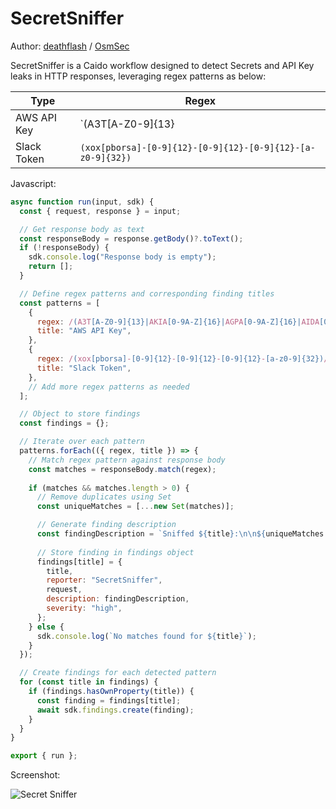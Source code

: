 # SecretSniffer

Author: [deathflash](https://x.com/deathflash1411) / [OsmSec](https://github.com/osmsec)

SecretSniffer is a Caido workflow designed to detect Secrets and API Key leaks in HTTP responses, leveraging regex patterns as below:

| Type | Regex           |
| ------ | --------------- |
| AWS API Key | `(A3T[A-Z0-9]{13}|AKIA[0-9A-Z]{16}|AGPA[0-9A-Z]{16}|AIDA[0-9A-Z]{16}|AROA[0-9A-Z]{16}|AIPA[0-9A-Z]{16}|ANPA[0-9A-Z]{16}|ANVA[0-9A-Z]{16}|ASIA[0-9A-Z]{16})`      |
| Slack Token | `(xox[pborsa]-[0-9]{12}-[0-9]{12}-[0-9]{12}-[a-z0-9]{32})`      |

Javascript:

```javascript
async function run(input, sdk) {
  const { request, response } = input;

  // Get response body as text
  const responseBody = response.getBody()?.toText();
  if (!responseBody) {
    sdk.console.log("Response body is empty");
    return [];
  }

  // Define regex patterns and corresponding finding titles
  const patterns = [
    {
      regex: /(A3T[A-Z0-9]{13}|AKIA[0-9A-Z]{16}|AGPA[0-9A-Z]{16}|AIDA[0-9A-Z]{16}|AROA[0-9A-Z]{16}|AIPA[0-9A-Z]{16}|ANPA[0-9A-Z]{16}|ANVA[0-9A-Z]{16}|ASIA[0-9A-Z]{16})/g,
      title: "AWS API Key",
    },
    {
      regex: /(xox[pborsa]-[0-9]{12}-[0-9]{12}-[0-9]{12}-[a-z0-9]{32})/g,
      title: "Slack Token",
    },
    // Add more regex patterns as needed
  ];

  // Object to store findings
  const findings = {};

  // Iterate over each pattern
  patterns.forEach(({ regex, title }) => {
    // Match regex pattern against response body
    const matches = responseBody.match(regex);
    
    if (matches && matches.length > 0) {
      // Remove duplicates using Set
      const uniqueMatches = [...new Set(matches)];

      // Generate finding description
      const findingDescription = `Sniffed ${title}:\n\n${uniqueMatches.join('\n')}`;
      
      // Store finding in findings object
      findings[title] = {
        title,
        reporter: "SecretSniffer",
        request,
        description: findingDescription,
        severity: "high",
      };
    } else {
      sdk.console.log(`No matches found for ${title}`);
    }
  });

  // Create findings for each detected pattern
  for (const title in findings) {
    if (findings.hasOwnProperty(title)) {
      const finding = findings[title];
      await sdk.findings.create(finding);
    }
  }
}

export { run };

```



Screenshot:

![Secret Sniffer](https://i.imgur.com/j1n3jAY.png)
